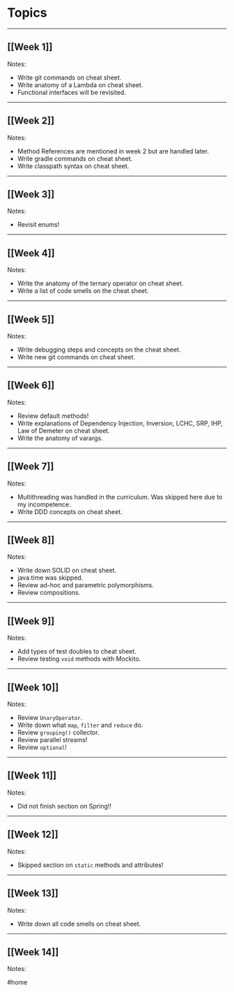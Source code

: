 # Topics
---
## [[Week 1]]
Notes:
- Write git commands on cheat sheet.
- Write anatomy of a Lambda on cheat sheet.
- Functional interfaces will be revisited.

---
## [[Week 2]]
Notes: 
- Method References are mentioned in week 2 but are handled later.
- Write gradle commands on cheat sheet.
- Write classpath syntax on cheat sheet.

---
## [[Week 3]]
Notes:
- Revisit enums!

---
## [[Week 4]]
Notes: 
- Write the anatomy of the ternary operator on cheat sheet.
- Write a list of code smells on the cheat sheet.

---
## [[Week 5]]
Notes:
- Write debugging steps and concepts on the cheat sheet.
- Write new git commands on cheat sheet.

---
## [[Week 6]]
Notes:
- Review default methods!
- Write explanations of Dependency Injection, Inversion, LCHC, SRP, IHP, Law of Demeter on cheat sheet.
- Write the anatomy of varargs.
---
## [[Week 7]]
Notes:
- Multithreading was handled in the curriculum. Was skipped here due to my incompetence.
- Write DDD concepts on cheat sheet.
---
## [[Week 8]]
Notes:
- Write down SOLID on cheat sheet.
- java.time was skipped.
- Review ad-hoc and parametric polymorphisms.
- Review compositions.
---
## [[Week 9]]
Notes:
- Add types of test doubles to cheat sheet.
- Review testing `void` methods with Mockito.
---
## [[Week 10]]
Notes:
- Review `UnaryOperator`.
- Write down what `map`, `filter` and `reduce` do.
- Review `grouping()` collector.
- Review parallel streams!
- Review `optional`!
---
## [[Week 11]]
Notes:
- Did not finish section on Spring!!
---
## [[Week 12]]
Notes:
- Skipped section on `static` methods and attributes!
---
## [[Week 13]]
Notes:
- Write down all code smells on cheat sheet.
---
## [[Week 14]]
Notes:

#home
